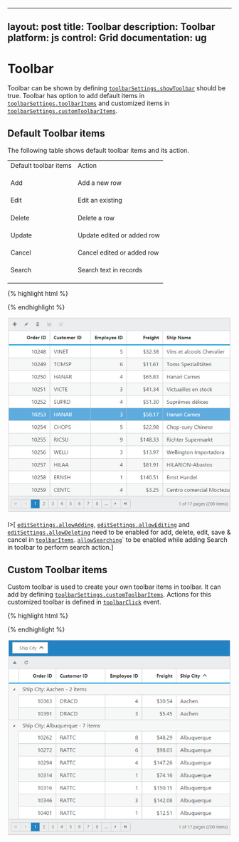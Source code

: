 
---
layout: post
title: Toolbar
description: Toolbar
platform: js
control: Grid
documentation: ug
---
# Toolbar

Toolbar can be shown by defining [`toolbarSettings.showToolbar`](http://help.syncfusion.com/js/api/ejgrid#members:toolbarsettings-showtoolbar "toolbarSettings.showToolbar") should be true. Toolbar has option to add default items in [`toolbarSettings.toolbarItems`](http://help.syncfusion.com/js/api/ejgrid#members:toolbarsettings-toolbaritems "toolbarSettings.toolbarItems") and customized items in [`toolbarSettings.customToolbarItems`](http://help.syncfusion.com/js/api/ejgrid#members:toolbarsettings-customtoolbaritems "").

## Default Toolbar items

The following table shows default toolbar items and its action. 

<table>
<tr>
<td>
Default toolbar items<br/><br/></td><td>
Action<br/><br/></td></tr>
<tr>
<td>
Add<br/><br/></td><td>
Add a new row<br/><br/></td></tr>
<tr>
<td>
Edit<br/><br/></td><td>
Edit an existing<br/><br/></td></tr>
<tr>
<td>
Delete<br/><br/></td><td>
Delete a row<br/><br/></td></tr>
<tr>
<td>
Update<br/><br/></td><td>
Update edited or added row<br/><br/></td></tr>
<tr>
<td>
Cancel<br/><br/></td><td>
Cancel edited or added row<br/><br/></td></tr>
<tr>
<td>
Search<br/><br/></td><td>
Search text in records<br/><br/></td></tr>
</table>


{% highlight html %}
<div id="Grid"></div>
<script type="text/javascript">
  $("#Grid").ejGrid({
  
      // the datasource "window.gridData" is referred from jsondata.min.js
  
      dataSource: window.gridData,
  
      toolbarSettings: {
  
          showToolbar: true,
  
          toolbarItems: [ej.Grid.ToolBarItems.Add, ej.Grid.ToolBarItems.Edit, ej.Grid.ToolBarItems.Delete, ej.Grid.ToolBarItems.Update, ej.Grid.ToolBarItems.Cancel]
  
      },
  
      allowPaging: true,
  
      editSettings: { allowEditing: true, allowAdding: true,allowDeleting: true},
  
      columns:
          [
              { field: "OrderID", isPrimaryKey: true, headerText: "Order ID", textAlign: ej.TextAlign.Right, width: 90 },
              { field: "CustomerID", headerText: 'Customer ID', width: 90 },
              { field: "EmployeeID", headerText: 'Employee ID',editType: ej.Grid.EditingType.Dropdown,textAlign: ej.TextAlign.Right,width: 80 },
              { field: "Freight", headerText: 'Freight', textAlign: ej.TextAlign.Right, editType: ej.Grid.EditingType.Numeric, editParams: { decimalPlaces: 2 }, width: 80, format: "{0:C}" },
              { field: "ShipName", headerText: 'Ship Name', width: 150 }
          ]
  
  });
  
</script>


{% endhighlight %}

![](Toolbar_images/Toolbar_img1.png)


I>[ [`editSettings.allowAdding`](http://help.syncfusion.com/js/api/ejgrid#members:editsettings-allowadding ""), [`editSettings.allowEditing`](http://help.syncfusion.com/js/api/ejgrid#members:editsettings-allowediting "") and [`editSettings.allowDeleting`](http://help.syncfusion.com/js/api/ejgrid#members:editsettings-allowdeleting "") need to be enabled for add, delete, edit, save & cancel in [`toolbarItems`](http://help.syncfusion.com/js/api/ejgrid#members:toolbarsettings-toolbaritems ""). [`allowSearching`](http://help.syncfusion.com/js/api/ejgrid#members:allowsearching "")` to be enabled while adding Search in toolbar to perform search action.]

## Custom Toolbar items

Custom toolbar is used to create your own toolbar items in toolbar. It can add by defining [`toolbarSettings.customToolbarItems`](http://help.syncfusion.com/js/api/ejgrid#members:toolbarsettings-customtoolbaritems "").  Actions for this customized toolbar is defined in [`toolbarClick`](http://help.syncfusion.com/js/api/ejgrid#events:toolbarclick "") event.

{% highlight html %}
<div id="Grid"></div>
<script id="Refresh" type="text/x-jsrender">
  <a class="e-toolbaricons e-icon refresh" />
</script>
<script type="text/javascript">
  function onToolBarClick(args) {
      var tbarObj = $(args.target),
        grid = this;
      if (tbarObj.hasClass("Collapse")) grid.collapseAll(); //collapse Grid using grid instance, `this` is grid instance
      else grid.refreshContent(); //refresh content using grid instance
  }
  $("#Grid").ejGrid({
      // the datasource "window.gridData" is referred from jsondata.min.js
      dataSource: window.gridData,
      toolbarSettings: {
          showToolbar: true,
          customToolbarItems: ["Collapse", {
              templateID: "#Refresh"
          }]
      },
      toolbarClick: "onToolBarClick",
      allowPaging: true,
      allowGrouping: true,
      groupSettings: {
          groupedColumns: ["ShipCity"]
      },
      columns:
          [
              { field: "OrderID", headerText: "Order ID", isPrimaryKey: true, textAlign: ej.TextAlign.Right, width: 75 },
              { field: "CustomerID", headerText: "Customer ID", width: 100 },
              { field: "EmployeeID", headerText: "Employee ID", textAlign: ej.TextAlign.Right, width: 75 },
              { field: "Freight", headerText: "Freight", textAlign: ej.TextAlign.Right, width: 70, format: "{0:C}" },
              { field: "ShipCity", headerText: "Ship City", width: 110 }
          ]
  });
</script>
<style type="text/css" class="cssStyles">
  .Collapse:before {
  content: "\e625";
  }
  .refresh:before {
  content: "\e677";
  }
</style>


{% endhighlight %}

![](Toolbar_images/Toolbar_img2.png)


